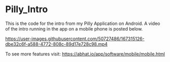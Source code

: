 # Pilly_Intro
  This is the code for the intro from my Pilly Application on Android. A video of the intro running in the app on a mobile phone is posted below.
  
  https://user-images.githubusercontent.com/50727486/167315126-dbe32c6f-a588-4772-808c-89d17e728c98.mp4

To see more features visit:
https://abhat.io/app/software/mobile/mobile.html
